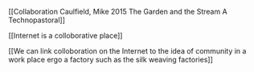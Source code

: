 [[Collaboration Caulfield, Mike 2015 The Garden and the Stream A Technopastoral]]

[[Internet is a colloborative place]]

[[We can link colloboration on the Internet to the idea of community in a work place ergo a factory such as the silk weaving factories]]



